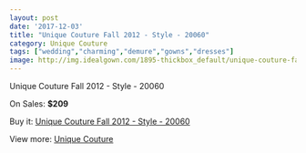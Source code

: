 ```yaml
---
layout: post
date: '2017-12-03'
title: "Unique Couture Fall 2012 - Style - 20060"
category: Unique Couture
tags: ["wedding","charming","demure","gowns","dresses"]
image: http://img.idealgown.com/1895-thickbox_default/unique-couture-fall-2012-style-20060.jpg
---
```

Unique Couture Fall 2012 - Style - 20060

On Sales: **$209**
<a href="https://www.idealgown.com/en/unique-couture/904-unique-couture-fall-2012-style-20060.html"><amp-img layout="responsive" width="600" height="600" src="//img.idealgown.com/1895-thickbox_default/unique-couture-fall-2012-style-20060.jpg" alt="Unique Couture Fall 2012 - Style - 20060 0" /></a>
<a href="https://www.idealgown.com/en/unique-couture/904-unique-couture-fall-2012-style-20060.html"><amp-img layout="responsive" width="600" height="600" src="//img.idealgown.com/1896-thickbox_default/unique-couture-fall-2012-style-20060.jpg" alt="Unique Couture Fall 2012 - Style - 20060 1" /></a>

Buy it: [Unique Couture Fall 2012 - Style - 20060](https://www.idealgown.com/en/unique-couture/904-unique-couture-fall-2012-style-20060.html "Unique Couture Fall 2012 - Style - 20060")

View more: [Unique Couture](https://www.idealgown.com/en/11-unique-couture "Unique Couture")